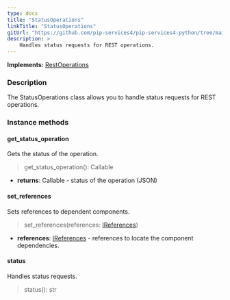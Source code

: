 ```yaml
---
type: docs
title: "StatusOperations"
linkTitle: "StatusOperations"
gitUrl: "https://github.com/pip-services4/pip-services4-python/tree/main/pip-services4-http-python"
description: >
    Handles status requests for REST operations.
---
```


**Implements:** [RestOperations](../rest_operations)

### Description

The StatusOperations class allows you to handle status requests for REST operations.  

### Instance methods

#### get_status_operation
Gets the status of the operation.

> get_status_operation(): Callable

- **returns**: Callable - status of the operation (JSON)


#### set_references
Sets references to dependent components.

>  set_references(references: [IReferences](../../../components/refer/ireferences))

- **references**: [IReferences](../../../components/refer/ireferences) - references to locate the component dependencies.


#### status
Handles status requests.

>  status(): str
